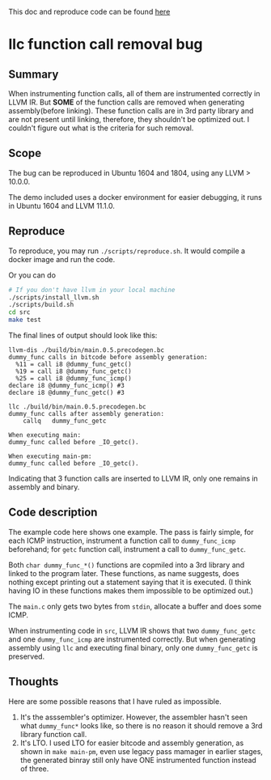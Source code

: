 This doc and reproduce code can be found [here](https://github.com/DataCorrupted/llc-func-removal-report)

# llc function call removal bug

## Summary

When instrumenting function calls, all of them are instrumented correctly in LLVM IR.
But __SOME__ of the function calls are removed when generating assembly(before linking).
These function calls are in 3rd party library and are not present until linking, therefore, they shouldn't be optimized out.
I couldn't figure out what is the criteria for such removal.

## Scope

The bug can be reproduced in Ubuntu 1604 and 1804, using any LLVM > 10.0.0.

The demo included uses a docker environment for easier debugging, it runs in Ubuntu 1604 and LLVM 11.1.0.

## Reproduce

To reproduce, you may run `./scripts/reproduce.sh`.
It would compile a docker image and run the code.

Or you can do 

```sh
# If you don't have llvm in your local machine
./scripts/install_llvm.sh
./scripts/build.sh
cd src
make test
```

The final lines of output should look like this:

```
llvm-dis ./build/bin/main.0.5.precodegen.bc 
dummy_func calls in bitcode before assembly generation: 
  %11 = call i8 @dummy_func_getc()
  %19 = call i8 @dummy_func_getc()
  %25 = call i8 @dummy_func_icmp()
declare i8 @dummy_func_icmp() #3
declare i8 @dummy_func_getc() #3

llc ./build/bin/main.0.5.precodegen.bc 
dummy_func calls after assembly generation: 
	callq	dummy_func_getc

When executing main: 
dummy_func called before _IO_getc().

When executing main-pm: 
dummy_func called before _IO_getc().
```

Indicating that 3 function calls are inserted to LLVM IR, only one remains in assembly and binary.

## Code description

The example code here shows one example.
The pass is fairly simple, for each ICMP instruction, instrument a function call to `dummy_func_icmp` beforehand; for `getc` function call, instrument a call to `dummy_func_getc`.

Both `char dummy_func_*()` functions are copmiled into a 3rd library and linked to the program later.
These functions, as name suggests, does nothing except printing out a statement saying that it is executed.
(I think having IO in these functions makes them impossible to be optimized out.)

The `main.c` only gets two bytes from `stdin`, allocate a buffer and does some ICMP.

When instrumenting code in `src`, LLVM IR shows that two `dummy_func_getc` and one `dummy_func_icmp` are instrumented correctly.
But when generating assembly using `llc` and executing final binary, only one `dummy_func_getc` is preserved.

## Thoughts

Here are some possible reasons that I have ruled as impossible.

1. It's the asssembler's optimizer. However, the assembler hasn't seen what `dummy_func*` looks like, so there is no reason it should remove a 3rd library function call.
2. It's LTO. I used LTO for easier bitcode and assembly generation, as shown in `make main-pm`, even use legacy pass mamager in earlier stages, the generated binray still only have ONE instrumented function instead of three.
